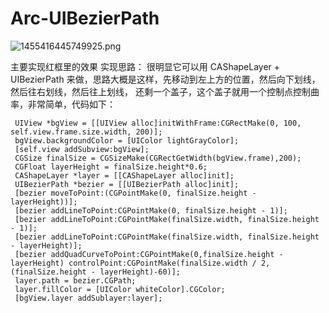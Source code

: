 # Arc-UIBezierPath

![1455416445749925.png](http://upload-images.jianshu.io/upload_images/726092-2173d2fdfbb70637.png?imageMogr2/auto-orient/strip%7CimageView2/2/w/1240)

主要实现红框里的效果
实现思路：
很明显它可以用 CAShapeLayer + UIBezierPath 来做，思路大概是这样，先移动到左上方的位置，然后向下划线，然后往右划线，然后往上划线，
还剩一个盖子，这个盖子就用一个控制点控制曲率，非常简单，代码如下：

     UIView *bgView = [[UIView alloc]initWithFrame:CGRectMake(0, 100, self.view.frame.size.width, 200)];
     bgView.backgroundColor = [UIColor lightGrayColor];
     [self.view addSubview:bgView];
     CGSize finalSize = CGSizeMake(CGRectGetWidth(bgView.frame),200);
     CGFloat layerHeight = finalSize.height*0.6;
     CAShapeLayer *layer = [[CAShapeLayer alloc]init];
     UIBezierPath *bezier = [[UIBezierPath alloc]init];
     [bezier moveToPoint:(CGPointMake(0, finalSize.height - layerHeight))];
     [bezier addLineToPoint:CGPointMake(0, finalSize.height - 1)];
     [bezier addLineToPoint:CGPointMake(finalSize.width, finalSize.height - 1)];
     [bezier addLineToPoint:CGPointMake(finalSize.width, finalSize.height - layerHeight)];
     [bezier addQuadCurveToPoint:CGPointMake(0,finalSize.height - layerHeight) controlPoint:CGPointMake(finalSize.width / 2, (finalSize.height - layerHeight)-60)];
     layer.path = bezier.CGPath;
     layer.fillColor = [UIColor whiteColor].CGColor;
     [bgView.layer addSublayer:layer];
